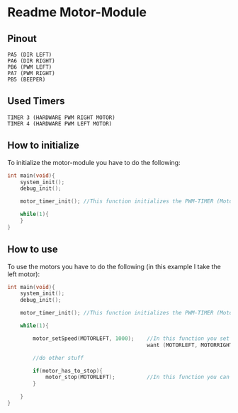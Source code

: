 # Readme Motor-Module
## Pinout
```
PA5 (DIR LEFT)
PA6 (DIR RIGHT)
PB6 (PWM LEFT)
PA7 (PWM RIGHT)
PB5 (BEEPER)
```
## Used Timers
```
TIMER 3 (HARDWARE PWM RIGHT MOTOR)
TIMER 4 (HARDWARE PWM LEFT MOTOR)
```

## How to initialize
To initialize the motor-module you have to do the following:

```c
int main(void){
	system_init();
	debug_init();

	motor_timer_init(); //This function initializes the PWM-TIMER (Motors) and the GPIOs (Direction)

	while(1){
	}
}
```

## How to use
To use the motors you have to do the following (in this example I take the left motor):

```c
int main(void){
	system_init();
	debug_init();

	motor_timer_init(); //This function initializes the PWM-TIMER (Motors) and the GPIOs (Direction)

	while(1){

		motor_setSpeed(MOTORLEFT, 1000);	//In this function you set the speed of the motor by choosing which motor you 
		                                    want (MOTORLEFT, MOTORRIGHT) and the speed you want to have (0-1999)

		//do other stuff

		if(motor_has_to_stop){
			motor_stop(MOTORLEFT);			//In this function you can stop the motor
		}

	}
}
```


